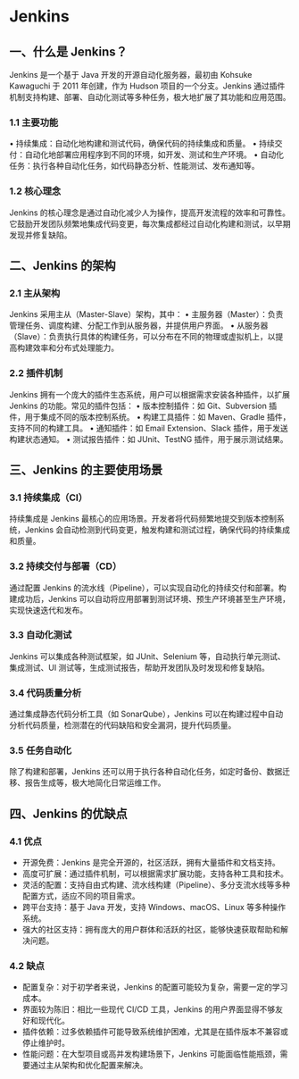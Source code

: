 # Jenkins

## 一、什么是 Jenkins？

Jenkins 是一个基于 Java 开发的开源自动化服务器，最初由 Kohsuke Kawaguchi 于 2011 年创建，作为 Hudson 项目的一个分支。Jenkins 通过插件机制支持构建、部署、自动化测试等多种任务，极大地扩展了其功能和应用范围。

### 1.1 主要功能

• 持续集成：自动化地构建和测试代码，确保代码的持续集成和质量。
• 持续交付：自动化地部署应用程序到不同的环境，如开发、测试和生产环境。
• 自动化任务：执行各种自动化任务，如代码静态分析、性能测试、发布通知等。

### 1.2 核心理念

Jenkins 的核心理念是通过自动化减少人为操作，提高开发流程的效率和可靠性。它鼓励开发团队频繁地集成代码变更，每次集成都经过自动化构建和测试，以早期发现并修复缺陷。

## 二、Jenkins 的架构

### 2.1 主从架构

Jenkins 采用主从（Master-Slave）架构，其中：
• 主服务器（Master）：负责管理任务、调度构建、分配工作到从服务器，并提供用户界面。
• 从服务器（Slave）：负责执行具体的构建任务，可以分布在不同的物理或虚拟机上，以提高构建效率和分布式处理能力。

### 2.2 插件机制

Jenkins 拥有一个庞大的插件生态系统，用户可以根据需求安装各种插件，以扩展 Jenkins 的功能。常见的插件包括：
• 版本控制插件：如 Git、Subversion 插件，用于集成不同的版本控制系统。
• 构建工具插件：如 Maven、Gradle 插件，支持不同的构建工具。
• 通知插件：如 Email Extension、Slack 插件，用于发送构建状态通知。
• 测试报告插件：如 JUnit、TestNG 插件，用于展示测试结果。

## 三、Jenkins 的主要使用场景

### 3.1 持续集成（CI）

持续集成是 Jenkins 最核心的应用场景。开发者将代码频繁地提交到版本控制系统，Jenkins 会自动检测到代码变更，触发构建和测试过程，确保代码的持续集成和质量。

### 3.2 持续交付与部署（CD）

通过配置 Jenkins 的流水线（Pipeline），可以实现自动化的持续交付和部署。构建成功后，Jenkins 可以自动将应用部署到测试环境、预生产环境甚至生产环境，实现快速迭代和发布。

### 3.3 自动化测试

Jenkins 可以集成各种测试框架，如 JUnit、Selenium 等，自动执行单元测试、集成测试、UI 测试等，生成测试报告，帮助开发团队及时发现和修复缺陷。

### 3.4 代码质量分析

通过集成静态代码分析工具（如 SonarQube），Jenkins 可以在构建过程中自动分析代码质量，检测潜在的代码缺陷和安全漏洞，提升代码质量。

### 3.5 任务自动化

除了构建和部署，Jenkins 还可以用于执行各种自动化任务，如定时备份、数据迁移、报告生成等，极大地简化日常运维工作。

## 四、Jenkins 的优缺点

### 4.1 优点

- 开源免费：Jenkins 是完全开源的，社区活跃，拥有大量插件和文档支持。
- 高度可扩展：通过插件机制，可以根据需求扩展功能，支持各种工具和技术。
- 灵活的配置：支持自由式构建、流水线构建（Pipeline）、多分支流水线等多种配置方式，适应不同的项目需求。
- 跨平台支持：基于 Java 开发，支持 Windows、macOS、Linux 等多种操作系统。
- 强大的社区支持：拥有庞大的用户群体和活跃的社区，能够快速获取帮助和解决问题。

### 4.2 缺点

- 配置复杂：对于初学者来说，Jenkins 的配置可能较为复杂，需要一定的学习成本。
- 界面较为陈旧：相比一些现代 CI/CD 工具，Jenkins 的用户界面显得不够友好和现代化。
- 插件依赖：过多依赖插件可能导致系统维护困难，尤其是在插件版本不兼容或停止维护时。
- 性能问题：在大型项目或高并发构建场景下，Jenkins 可能面临性能瓶颈，需要通过主从架构和优化配置来解决。
